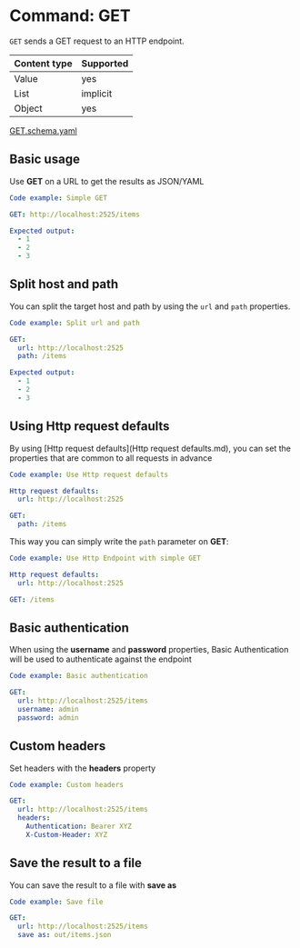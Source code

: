 # Command: GET

`GET` sends a GET request to an HTTP endpoint.

| Content type | Supported |
|--------------|-----------|
| Value        | yes       |
| List         | implicit  |
| Object       | yes       |

[GET.schema.yaml](schema/GET.schema.yaml)

## Basic usage

Use **GET** on a URL to get the results as JSON/YAML

```yaml instacli
Code example: Simple GET

GET: http://localhost:2525/items

Expected output:
  - 1
  - 2
  - 3
```

## Split host and path

You can split the target host and path by using the `url` and `path` properties.

```yaml instacli
Code example: Split url and path

GET:
  url: http://localhost:2525
  path: /items

Expected output:
  - 1
  - 2
  - 3
```

## Using Http request defaults

By using [Http request defaults](Http request defaults.md), you can set the properties that are common to all requests
in advance

```yaml instacli
Code example: Use Http request defaults

Http request defaults:
  url: http://localhost:2525

GET:
  path: /items
```

This way you can simply write the `path` parameter on **GET**:

```yaml instacli
Code example: Use Http Endpoint with simple GET

Http request defaults:
  url: http://localhost:2525

GET: /items
```

## Basic authentication

When using the **username** and **password** properties, Basic Authentication will be used to authenticate against the
endpoint

```yaml instacli
Code example: Basic authentication

GET:
  url: http://localhost:2525/items
  username: admin
  password: admin
```

## Custom headers

Set headers with the **headers** property

```yaml instacli
Code example: Custom headers

GET:
  url: http://localhost:2525/items
  headers:
    Authentication: Bearer XYZ
    X-Custom-Header: XYZ
```

## Save the result to a file

You can save the result to a file with **save as**

```yaml instacli
Code example: Save file

GET:
  url: http://localhost:2525/items
  save as: out/items.json
```
